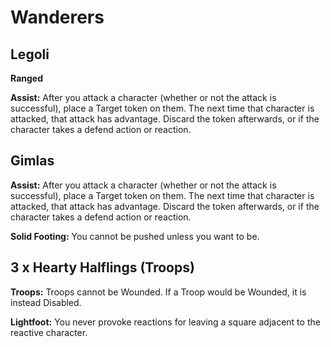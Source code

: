 # Wanderers
## Legoli

**Ranged**

**Assist:** After you attack a character (whether or not the attack is successful), place a Target token on them. The next time that character is attacked, that attack has advantage. Discard the token afterwards, or if the character takes a defend action or reaction. 

## Gimlas

**Assist:** After you attack a character (whether or not the attack is successful), place a Target token on them. The next time that character is attacked, that attack has advantage. Discard the token afterwards, or if the character takes a defend action or reaction. 

**Solid Footing:** You cannot be pushed unless you want to be. 

## 3 x Hearty Halflings (Troops)
**Troops:** Troops cannot be Wounded. If a Troop would be Wounded, it is instead Disabled.

**Lightfoot:** You never provoke reactions for leaving a square adjacent to the reactive character.